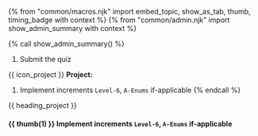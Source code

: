 {% from "common/macros.njk" import embed_topic, show_as_tab, thumb, timing_badge with context %}
{% from "common/admin.njk" import show_admin_summary with context %}


{% call show_admin_summary() %}
1. Submit the quiz

{{ icon_project }} **Project:**
1. Implement increments `Level-6`, `A-Enums` <span class="badge rounded-pill bg-secondary">if-applicable</span>
{% endcall %}

<!-- ==================================================================================================== -->
{{ heading_project }}
<div id="project">

#### {{ thumb(1) }} Implement increments `Level-6`, `A-Enums` <span class="badge rounded-pill bg-secondary">if-applicable</span>

<div class="indented">
<include src="dukeFragment.md" boilerplate var-displacement="../.." var-header="**`Level-6`: Delete**" var-fragment="text.md#Level-6" />
<include src="dukeFragment.md" boilerplate var-displacement="../.." var-header="**`A-Enums`: Enums**" var-tag="if-applicable" var-fragment="extensions-fragment.md#A-Enums" />
</div>
</div>
